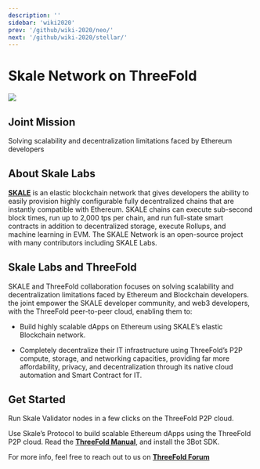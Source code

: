 ```yaml
---
description: ''
sidebar: 'wiki2020'
prev: '/github/wiki-2020/neo/'
next: '/github/wiki-2020/stellar/'
---
```


# Skale Network on ThreeFold

![](/wiki-2020/skale1.png)


## Joint Mission

Solving scalability and decentralization limitations faced by Ethereum developers

## About Skale Labs

**[SKALE](https://skale.network/)** is an elastic blockchain network that gives developers the ability to easily provision highly configurable fully decentralized chains that are instantly compatible with Ethereum. SKALE chains can execute sub-second block times, run up to 2,000 tps per chain, and run full-state smart contracts in addition to decentralized storage, execute Rollups, and machine learning in EVM. The SKALE Network is an open-source project with many contributors including SKALE Labs.

## Skale Labs and ThreeFold

SKALE and ThreeFold collaboration focuses on solving scalability and decentralization limitations faced by Ethereum and Blockchain developers. the joint empower the SKALE developer community, and web3 developers, with the ThreeFold peer-to-peer cloud, enabling them to:

- Build highly scalable dApps on Ethereum using SKALE’s elastic Blockchain network.

- Completely decentralize their IT infrastructure using ThreeFold’s P2P compute, storage, and networking capacities, providing far more affordability, privacy, and decentralization through its native cloud automation and Smart Contract for IT.

## Get Started

Run Skale Validator nodes in a few clicks on the ThreeFold P2P cloud. 

Use Skale’s Protocol to build scalable Ethereum dApps using the ThreeFold P2P cloud. Read the **[ThreeFold Manual](manual.threefold.io)**, and install the 3Bot SDK.

For more info, feel free to reach out to us on **[ThreeFold Forum](https://forum.threefold.io/)**
 
